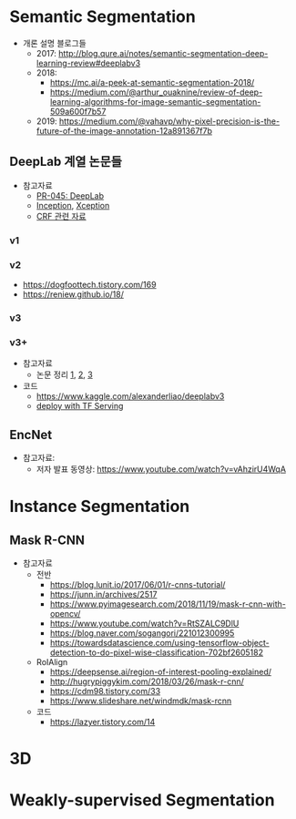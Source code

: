 # Semantic Segmentation
* 개론 설명 블로그들
  * 2017: http://blog.qure.ai/notes/semantic-segmentation-deep-learning-review#deeplabv3
  * 2018: 
    * https://mc.ai/a-peek-at-semantic-segmentation-2018/
    * https://medium.com/@arthur_ouaknine/review-of-deep-learning-algorithms-for-image-semantic-segmentation-509a600f7b57
  * 2019: https://medium.com/@vahavp/why-pixel-precision-is-the-future-of-the-image-annotation-12a891367f7b
  
##  DeepLab 계열 논문들
* 참고자료
  * [PR-045: DeepLab](https://www.youtube.com/watch?v=JiC78rUF4iI)
  * [Inception](https://norman3.github.io/papers/docs/google_inception.html), [Xception](https://nbviewer.jupyter.org/github/Hyunjulie/KR-Reading-Image-Segmentation-Papers/blob/master/Xception설명과%20Pytorch구현.ipynb)
  * [CRF 관련 자료](http://swoh.web.engr.illinois.edu/courses/IE598/handout/fall2016_slide15.pdf)

### v1
### v2
* https://dogfoottech.tistory.com/169
* https://reniew.github.io/18/
### v3
### v3+
* 참고자료
  * 논문 정리 [1](https://medium.com/hyunjulie/2%ED%8E%B8-%EB%91%90-%EC%A0%91%EA%B7%BC%EC%9D%98-%EC%A0%91%EC%A0%90-deeplab-v3-ef7316d4209d), [2](https://blog.lunit.io/2018/07/02/deeplab-v3-encoder-decoder-with-atrous-separable-convolution-for-semantic-image-segmentation/), [3](https://cdm98.tistory.com/32)
* 코드
  * https://www.kaggle.com/alexanderliao/deeplabv3
  * [deploy with TF Serving](https://mighty.ai/blog/how-to-deploy-segmentation-models-with-tensorflow-serving/)

## EncNet
* 참고자료: 
  * 저자 발표 동영상: https://www.youtube.com/watch?v=vAhzirU4WqA

# Instance Segmentation
## Mask R-CNN
* 참고자료
  * 전반
    * https://blog.lunit.io/2017/06/01/r-cnns-tutorial/
    * https://junn.in/archives/2517
    * https://www.pyimagesearch.com/2018/11/19/mask-r-cnn-with-opencv/
    * https://www.youtube.com/watch?v=RtSZALC9DlU
    * https://blog.naver.com/sogangori/221012300995
    * https://towardsdatascience.com/using-tensorflow-object-detection-to-do-pixel-wise-classification-702bf2605182
  * RoIAlign
    * https://deepsense.ai/region-of-interest-pooling-explained/
    * http://hugrypiggykim.com/2018/03/26/mask-r-cnn/
    * https://cdm98.tistory.com/33
    * https://www.slideshare.net/windmdk/mask-rcnn
  * 코드
    * https://lazyer.tistory.com/14
# 3D
# Weakly-supervised Segmentation
